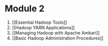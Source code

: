 # Module 2
1. [[Essential Hadoop Tools]]
2. [[Hadoop YARN Applications]]
3. [[Managing Hadoop with Apache Ambari]]
4. [[Basic Hadoop Administration Procedures]]